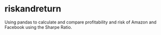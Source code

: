 # riskandreturn
Using pandas to calculate and compare profitability and risk of Amazon and Facebook using the Sharpe Ratio.
